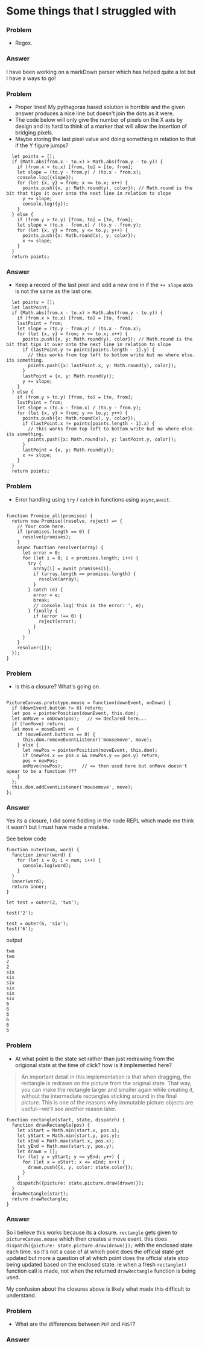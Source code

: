 # Some things that I struggled with

### Problem

- Regex.

### Answer

I have been working on a markDown parser which has helped quite a lot but I have a ways to go!

### Problem

- Proper lines! My pythagoras based solution is horrible and the given answer produces a nice line but doesn't join the dots as it were.
- The code below will only give the number of pixels on the X axis by design and its hard to think of a marker that will allow the insertion of bridging pixels.
- Maybe storing the last pixel value and doing something in relation to that if the Y figure jumps?

```
  let points = [];
  if (Math.abs(from.x - to.x) > Math.abs(from.y - to.y)) {
    if (from.x > to.x) [from, to] = [to, from];
    let slope = (to.y - from.y) / (to.x - from.x);
    console.log({slope});
    for (let {x, y} = from; x <= to.x; x++) {
      points.push({x, y: Math.round(y), color}); // Math.round is the bit that tips it over onto the next line in relation to slope
      y += slope;
      console.log({y});
    }
  } else {
    if (from.y > to.y) [from, to] = [to, from];
    let slope = (to.x - from.x) / (to.y - from.y);
    for (let {x, y} = from; y <= to.y; y++) {
      points.push({x: Math.round(x), y, color});
      x += slope;
    }
  }
  return points;

```

### Answer

- Keep a record of the last pixel and add a new one in if the `+= slope` axis is not the same as the last one.

```
  let points = [];
  let lastPoint;
  if (Math.abs(from.x - to.x) > Math.abs(from.y - to.y)) {
    if (from.x > to.x) [from, to] = [to, from];
    lastPoint = from;
    let slope = (to.y - from.y) / (to.x - from.x);
    for (let {x, y} = from; x <= to.x; x++) {
      points.push({x, y: Math.round(y), color}); // Math.round is the bit that tips it over onto the next line in relation to slope
      if (lastPoint.y != points[points.length - 1].y) {
        // this works from top left to bottom write but no where else. its something.
        points.push({x: lastPoint.x, y: Math.round(y), color});
      }
      lastPoint = {x, y: Math.round(y)};
      y += slope;
    }
  } else {
    if (from.y > to.y) [from, to] = [to, from];
    lastPoint = from;
    let slope = (to.x - from.x) / (to.y - from.y);
    for (let {x, y} = from; y <= to.y; y++) {
      points.push({x: Math.round(x), y, color});
      if (lastPoint.x != points[points.length - 1].x) {
        // this works from top left to bottom write but no where else. its something.
        points.push({x: Math.round(x), y: lastPoint.y, color});
      }
      lastPoint = {x, y: Math.round(y)};
      x += slope;
    }
  }
  return points;
```

### Problem

- Error handling using `try` / `catch` in functions using `async`,`await`.

```

function Promise_all(promises) {
  return new Promise((resolve, reject) => {
    // Your code here.
    if (promises.length == 0) {
      resolve(promises);
    }
    async function resolver(array) {
      let error = 0;
      for (let i = 0; i < promises.length; i++) {
        try {
          array[i] = await promises[i];
          if (array.length == promises.length) {
            resolve(array);
          }
        } catch (e) {
          error = e;
          break;
          // console.log('this is the error: ', e);
        } finally {
          if (error !== 0) {
            reject(error);
          }
        }
      }
    }
    resolver([]);
  });
}

```

### Problem

- is this a closure? What's going on.

```

PictureCanvas.prototype.mouse = function(downEvent, onDown) {
  if (downEvent.button != 0) return;
  let pos = pointerPosition(downEvent, this.dom);
  let onMove = onDown(pos);   // <= declared here...
  if (!onMove) return;
  let move = moveEvent => {
    if (moveEvent.buttons == 0) {
      this.dom.removeEventListener('mousemove', move);
    } else {
      let newPos = pointerPosition(moveEvent, this.dom);
      if (newPos.x == pos.x && newPos.y == pos.y) return;
      pos = newPos;
      onMove(newPos);		// <= then used here but onMove doesn't apear to be a function ???
    }
  };
  this.dom.addEventListener('mousemove', move);
};

```

### Answer

Yes its a closure, I did some fiddling in the node REPL which made me think it wasn't but I must have made a mistake.

See below code

```
function outer(num, word) {
  function inner(word) {
    for (let i = 0; i < num; i++) {
      console.log(word);
    }
  }
  inner(word);
  return inner;
}

let test = outer(2, 'two');

test('2');

test = outer(6, 'six');
test('6');

```

output

```
two
two
2
2
six
six
six
six
six
six
6
6
6
6
6
6

```

### Problem

- At what point is the state set rather than just redrawing from the origional state at the time of click? how is it implemented here?

> An important detail in this implementation is that when dragging, the rectangle is redrawn on the picture from the original state. That way, you can make the rectangle larger and smaller again while creating it, without the intermediate rectangles sticking around in the final picture. This is one of the reasons why immutable picture objects are useful—we’ll see another reason later.

```
function rectangle(start, state, dispatch) {
  function drawRectangle(pos) {
    let xStart = Math.min(start.x, pos.x);
    let yStart = Math.min(start.y, pos.y);
    let xEnd = Math.max(start.x, pos.x);
    let yEnd = Math.max(start.y, pos.y);
    let drawn = [];
    for (let y = yStart; y <= yEnd; y++) {
      for (let x = xStart; x <= xEnd; x++) {
        drawn.push({x, y, color: state.color});
      }
    }
    dispatch({picture: state.picture.draw(drawn)});
  }
  drawRectangle(start);
  return drawRectangle;
}
```

### Answer

So i believe this works because its a closure. `rectangle` gets given to `pictureCanvas.mouse` which then creates a move event. this does `dispatch({picture: state.picture.draw(drawn)});` with the enclosed state each time. so it's not a case of at which point does the official state get updated but more a question of at which point does the official state stop being updated based on the enclosed state. ie when a fresh `rectangle()` function call is made, not when the returned `drawRectangle` function is being used.

My confusion about the closures above is likely what made this difficult to understand.

### Problem

- What are the differences between `PUT` and `POST`?

### Answer
